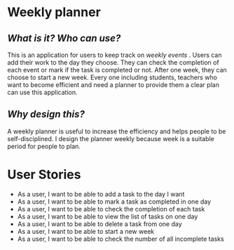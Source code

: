 # Weekly planner

## *What is it?* *Who can use?* 
This is an application for users to keep track on *weekly events* . Users can add their work to the day they choose.
They can check the completion of each event or mark if the task is completed or not. After one week, they can choose to
start a new week.
Every one including students, teachers who want to become efficient and need a planner to provide them a clear plan can 
use this application.

## *Why design this?*
A weekly planner is useful to increase the efficiency and helps people to be self-disciplined. I design the planner 
weekly because week is a suitable period for people to plan. 
# User Stories
* As a user, I want to be able to add a task to the day I want
* As a user, I want to be able to mark a task as completed in one day
* As a user, I want to be able to check the completion of each task
* As a user, I want to be able to view the list of tasks on one day
* As a user, I want to be able to delete a task from one day
* As a user, I want to be able to start a new week
* As a user, I want to be able to check the number of all incomplete tasks

